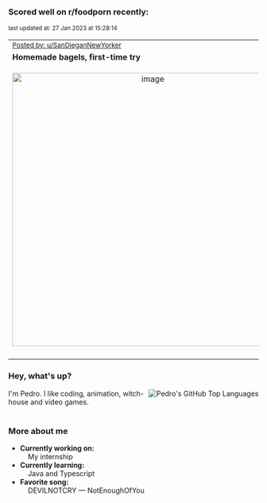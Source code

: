 ### Scored well on r/foodporn recently:

<p align="left"><sub>last updated at: 27 Jan 2023 at 15:28:14</sub></p>

|   |
| --- |
| <sub>[Posted by: u/SanDieganNewYorker][source]</sub> |
| **Homemade bagels, first-time try** | 
|<p align="center"> <img alt="image" src="https://i.redd.it/gzgve3lm4aea1.jpg" width="550" /> </p>|
|   |

### Hey, what's up?
<img align="right" alt="Pedro's GitHub Top Languages" src="https://github-readme-stats.vercel.app/api/top-langs/?username=PedrosUsername&exclude_repo=HW2&layout=compact" />

I'm Pedro. I like coding, animation, witch-house and video games.<br><br>

### More about me
- **Currently working on:**  
&nbsp;&nbsp;&nbsp;&nbsp;My internship
- **Currently learning:**  
&nbsp;&nbsp;&nbsp;&nbsp;Java and Typescript
- **Favorite song:**  
&nbsp;&nbsp;&nbsp;&nbsp;DEVILNOTCRY — NotEnoughOfYou<br><br>

  



  
  
  
[linkedin]: https://linkedin.com/in/pedro-h-r-gomes-8a487b14a/
[gmail]: mailto:pilique11@gmail.com
[source]: https://reddit.com/r/FoodPorn/comments/10l6qgz/homemade_bagels_firsttime_try/
[redditAPI]: https://www.reddit.com/dev/api/